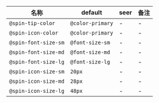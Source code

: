 | 名称 | default | seer | 备注 |
| --- | --- | --- | --- |
| `@spin-tip-color` | `@color-primary` | - | - |
| `@spin-icon-color` | `@color-primary` | - | - |
| `@spin-font-size-sm` | `@font-size-sm` | - | - |
| `@spin-font-size-md` | `@font-size-md` | - | - |
| `@spin-font-size-lg` | `@font-size-lg` | - | - |
| `@spin-icon-size-sm` | `20px` | - | - |
| `@spin-icon-size-md` | `28px` | - | - |
| `@spin-icon-size-lg` | `48px` | - | - |
